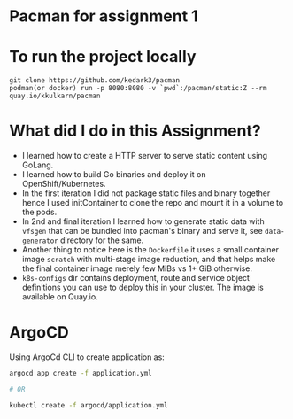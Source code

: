 # Pacman for assignment 1

# To run the project locally
```
git clone https://github.com/kedark3/pacman
podman(or docker) run -p 8080:8080 -v `pwd`:/pacman/static:Z --rm quay.io/kkulkarn/pacman
```
# What did I do in this Assignment? 

- I learned how to create a HTTP server to serve static content using GoLang.
- I learned how to build Go binaries and deploy it on OpenShift/Kubernetes. 
- In the first iteration I did not package static files and binary together hence I used initContainer to clone the repo and mount it in a volume to the pods.
- In 2nd and final iteration I learned how to generate static data with `vfsgen` that can be bundled into pacman's binary and serve it, see `data-generator` directory for the same.
- Another thing to notice here is the `Dockerfile` it uses a small container image `scratch` with multi-stage image reduction, and that helps make the final container image merely few MiBs vs 1+ GiB otherwise. 
- `k8s-configs` dir contains deployment, route and service object definitions you can use to deploy this in your cluster. The image is available on Quay.io.


# ArgoCD

Using ArgoCd CLI to create application as:
```sh
argocd app create -f application.yml

# OR 

kubectl create -f argocd/application.yml

```
